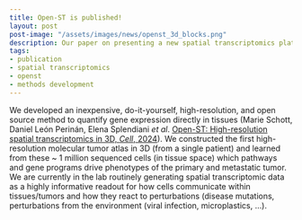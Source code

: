 ```yaml
---
title: Open-ST is published!
layout: post
post-image: "/assets/images/news/openst_3d_blocks.png"
description: Our paper on presenting a new spatial transcriptomics platform is now published!
tags:
- publication
- spatial transcriptomics
- openst
- methods development
---
```


We developed an inexpensive, do-it-yourself, high-resolution, and open source method to quantify gene expression directly in tissues (Marie Schott, Daniel León Perinán, Elena Splendiani <i>et al</i>. <a href="https://www.cell.com/cell/abstract/S0092-8674(24)00636-6">
Open-ST: High-resolution spatial transcriptomics in 3D, <i>Cell</i>, 2024</a>).
We constructed the first high-resolution molecular tumor atlas in 3D (from a single patient) and learned from these ~ 1 million sequenced cells (in tissue space) which pathways and gene programs drive phenotypes of the primary and metastatic tumor. We are currently in the lab routinely generating spatial transcriptomic data as a highly informative readout for how cells communicate within tissues/tumors and how they react to perturbations (disease mutations, perturbations from the environment (viral infection, microplastics, …). 